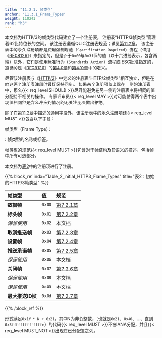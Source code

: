 ```yaml
---
title: "11.2.1. 帧类型"
anchor: "11.2.1_Frame_Types"
weight: 110201
rank: "h3"
---
```


本文档为HTTP/3的帧类型代码建立了一个注册表。
注册表“HTTP/3帧类型”管理着62比特位长的空间。
该注册表遵循QUIC注册表规范；详见[第11.2章](#11.2_New_Registries)。
该注册表中的永久注册项都是使用强制规范（`Specification Required`）流程（详见《[RFC8126](https://www.rfc-editor.org/info/rfc8126)》）来指定的，但是介于`0x00`与`0x3f`间的值（以十六进制表示，包含两端）除外，它们是使用标准行为（`Standards Action`）流程或IESG批准指定的，遵循的是《[RFC8126](https://www.rfc-editor.org/info/rfc8126)》的[第4.9章](https://www.rfc-editor.org/rfc/rfc8126#section-4.9)和[第4.10章](https://www.rfc-editor.org/rfc/rfc8126#section-4.10)中的定义。

尽管该注册表与《[HTTP/2](https://www.rfc-editor.org/info/rfc9113)》中定义的注册表“HTTP/2帧类型”相互独立，但是在向这两个注册表注册时最好保持同步。
如果某个注册项仅出现在一侧的注册表中，那么{{< req_level SHOULD >}}尽可能避免在另一侧的注册表中将相同的值分配给不相关的操作。
专家评审员{{< req_level MAY >}}对可能使得两个表中出现值相同但是含义冲突的情况的无关注册项做出拒绝。

除了在[第11.2章](#11.2_New_Registries)中描述的通用字段外，该注册表中的永久注册项还{{< req_level MUST >}}包含以下字段：

帧类型（Frame Type）：

:   帧类型的名称或标签。

帧类型的规范{{< req_level MUST >}}包含对于帧结构及其语义的描述，包括帧中所有可选部分。

本文档为[表2](#Table_2_Initial_HTTP3_Frame_Types)中的注册项进行了注册。

{{% block_ref
indx="Table_2_Initial_HTTP3_Frame_Types"
title="表2：初始的HTTP/3帧类型" %}}

| 帧类型         | 值      | 规范          |
|:------------|:-------|:------------|
| **数据帧**     | `0x00` | [第7.2.1章](#7.2.1_DATA) |
| **标头帧**     | `0x01` | [第7.2.2章](#7.2.2_HEADERS) |
| *保留使用*      | `0x02` | 本文档         |
| **取消推送帧**   | `0x03` | [第7.2.3章](#7.2.3_CANCEL_PUSH) |
| **设置帧**     | `0x04` | [第7.2.4章](#7.2.4_SETTINGS) |
| **推送承诺帧**   | `0x05` | [第7.2.5章](#7.2.5_PUSH_PROMISE) |
| *保留使用*      | `0x06` | 本文档         |
| **关闭帧**     | `0x07` | [第7.2.6章](#7.2.6_GOAWAY) |
| *保留使用*      | `0x08` | 本文档         |
| *保留使用*      | `0x09` | 本文档         |
| **最大推送ID帧** | `0x0d` | [第7.2.7章](#7.2.7_MAX_PUSH_ID) |

{{% /block_ref %}}

形式满足`0x1f * N + 0x21`，其中N为非负整数，（也就是`0x21`、`0x40`、...、直到`0x3ffffffffffffffe`）的代码{{< req_level MUST >}}不被IANA分配，并且{{< req_level MUST_NOT >}}出现在已分配值之列。
